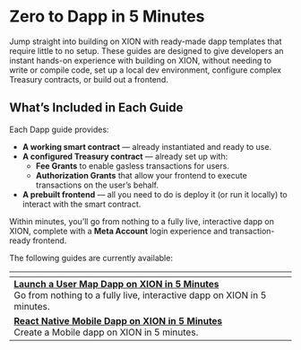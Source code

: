 # Zero to Dapp in 5 Minutes

Jump straight into building on XION with ready-made dapp templates that require little to no setup. These guides are designed to give developers an instant hands-on experience with building on XION, without needing to write or compile code, set up a local dev environment, configure  complex Treasury contracts, or build out a frontend.



## What’s Included in Each Guide

Each Dapp guide provides:

* **A working smart contract** — already instantiated and ready to use.
* **A configured Treasury contract** — already set up with:
  * **Fee Grants** to enable gasless transactions for users.
  * **Authorization Grants** that allow your frontend to execute transactions on the user’s behalf.
* **A prebuilt frontend** — all you need to do is deploy it (or run it locally) to interact with the smart contract.



Within minutes, you’ll go from nothing to a fully live, interactive dapp on XION, complete with a **Meta Account** login experience and transaction-ready frontend.

The following guides are currently available:

<table data-view="cards"><thead><tr><th></th></tr></thead><tbody><tr><td><a href="launch-a-user-map-dapp-on-xion-in-5-minutes.md"><strong>Launch a User Map Dapp on XION in 5 Minutes</strong></a><br>Go from nothing to a fully live, interactive dapp on XION in 5 minutes.</td></tr><tr><td><a href="react-native-mobile-dapp-on-xion-in-5-minutes.md"><strong>React Native Mobile Dapp on XION in 5 Minutes</strong></a><br>Create a Mobile dapp on XION in 5 minutes.</td></tr></tbody></table>
